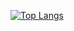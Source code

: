 [![Top Langs](https://github-readme-stats.vercel.app/api/top-langs/?username=delay-100&layout=compact)](https://github.com/yunyoung0531/github-readme-stats)
